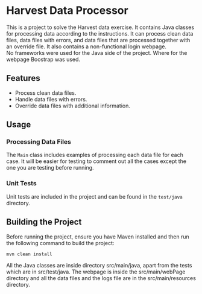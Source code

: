 # Harvest Data Processor
This is a project to solve the Harvest data exercise.
It contains Java classes for processing data according to the instructions. It can process clean data files, data files with errors, and data files that are processed together with an override file.
It also contains a non-functional login webpage.  
No frameworks were used for the Java side of the project. Where for the webpage Boostrap was used.

## Features

- Process clean data files.
- Handle data files with errors.
- Override data files with additional information.

## Usage

### Processing Data Files

The `Main` class includes examples of processing each data file for each case. It will be easier for testing to comment out all the cases except the one you are testing before running.

### Unit Tests

Unit tests are included in the project and can be found in the `test/java` directory.

## Building the Project

Before running the project, ensure you have Maven installed and then run the following command to build the project:
```sh
mvn clean install
```

All the Java classes are inside  directory src/main/java, apart from the tests which are in src/test/java. The webpage is inside the src/main/webPage directory and all the data files and the logs file are in the src/main/resources directory.
